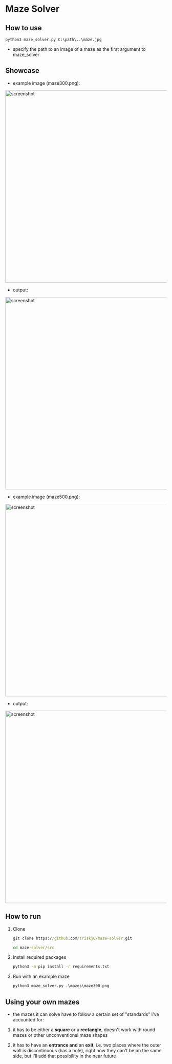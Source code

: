 # Maze Solver

## How to use
    python3 maze_solver.py C:\path\..\maze.jpg

- specify the path to an image of a maze as the first argument to maze_solver

## Showcase

- example image (maze300.png):

<img src="https://github.com/triskj0/maze-solver/blob/main/mazes/maze300.png" alt="screenshot" width="600"/>

- output:

<img src="https://github.com/triskj0/maze-solver/blob/main/screenshots/maze300result.png" alt="screenshot" width="600"/>

- example image (maze500.png):

<img src="https://github.com/triskj0/maze-solver/blob/main/mazes/maze500.png" alt="screenshot" width="600"/>

- output:

<img src="https://github.com/triskj0/maze-solver/blob/main/screenshots/maze500result.png" alt="screenshot" width="600"/>

## How to run
1. Clone
	```cmd
	git clone https://github.com/triskj0/maze-solver.git

 	cd maze-solver/src
	```

2. Install required packages
	```cmd
	python3 -m pip install -r requirements.txt
	```

3. Run with an example maze
	```cmd
	python3 maze_solver.py .\mazes\maze300.png
	```

## Using your own mazes
- the mazes it can solve have to follow a certain set of "standards" I've accounted for:
1) it has to be either a **square** or a **rectangle**, doesn't work with round mazes or other unconventional maze shapes

2) it has to have an **entrance and** an **exit**, i.e. two places where the outer wall is discontinuous (has a hole), right now they can't be on the same side, but I'll add that possibility in the near future
